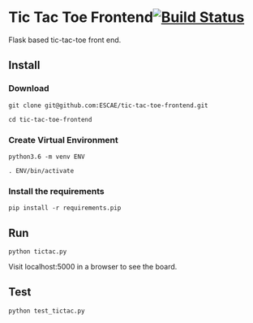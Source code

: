 # Tic Tac Toe Frontend[![Build Status](https://travis-ci.org/ESCAE/tic-tac-toe-frontend.svg?branch=master)](https://travis-ci.org/ESCAE/tic-tac-toe-frontend)
Flask based tic-tac-toe front end.

## Install

### Download

```git clone git@github.com:ESCAE/tic-tac-toe-frontend.git```

```cd tic-tac-toe-frontend```

### Create Virtual Environment

```python3.6 -m venv ENV```

```. ENV/bin/activate```

### Install the requirements

```pip install -r requirements.pip```


## Run

```python tictac.py```

Visit localhost:5000 in a browser to see the board.

## Test

```python test_tictac.py```
